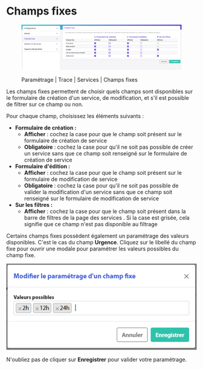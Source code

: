 # Champs fixes

<figure><img src="../../../.gitbook/assets/image (129).png" alt=""><figcaption><p>Paramétrage | Trace | Services | Champs fixes</p></figcaption></figure>

Les champs fixes permettent de choisir quels champs sont disponibles sur le formulaire de création d'un service, de modification, et s'il est possible de filtrer sur ce champ ou non.

Pour chaque champ, choisissez les éléments suivants :&#x20;

* **Formulaire de création :**&#x20;
  * **Afficher** : cochez la case pour que le champ soit présent sur le formulaire de création de service
  * **Obligatoire** : cochez la case pour qu'il ne soit pas possible de créer un service sans que ce champ soit renseigné sur le formulaire de création de service
* **Formulaire d'édition :**&#x20;
  * **Afficher** : cochez la case pour que le champ soit présent sur le formulaire de modification de service
  * **Obligatoire** : cochez la case pour qu'il ne soit pas possible de valider la modification d'un service sans que ce champ soit renseigné sur le formulaire de modification de service
* **Sur les filtres :**&#x20;
  * **Afficher** : cochez la case pour que le champ soit présent dans la barre de filtres de la page des services . Si la case est grisée, cela signifie que ce champ n'est pas disponible au filtrage

Certains champs fixes possèdent également un paramétrage des valeurs disponibles. C'est le cas du champ **Urgence**. Cliquez sur le libellé du champ fixe pour ouvrir une modale pour paramétrer les valeurs possibles du champ fixe.

![Paramétrage des valeurs du champ fixe](<../../../.gitbook/assets/image (83).png>)

N'oubliez pas de cliquer sur **Enregistrer** pour valider votre paramétrage.
